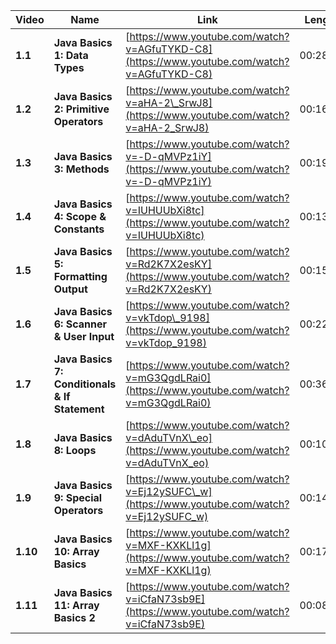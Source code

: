 | Video    | Name                                           | Link                                                                                        | Length   |
| -------- | ---------------------------------------------- | ------------------------------------------------------------------------------------------- | -------- |
| **1.1**  | **Java Basics 1: Data Types**                  | [https://www.youtube.com/watch?v=AGfuTYKD-C8](https://www.youtube.com/watch?v=AGfuTYKD-C8)  | 00:28:29 |
| **1.2**  | **Java Basics 2: Primitive Operators**         | [https://www.youtube.com/watch?v=aHA-2\_SrwJ8](https://www.youtube.com/watch?v=aHA-2_SrwJ8) | 00:16:02 |
| **1.3**  | **Java Basics 3: Methods**                     | [https://www.youtube.com/watch?v=-D-qMVPz1iY](https://www.youtube.com/watch?v=-D-qMVPz1iY)  | 00:19:58 |
| **1.4**  | **Java Basics 4: Scope & Constants**           | [https://www.youtube.com/watch?v=IUHUUbXi8tc](https://www.youtube.com/watch?v=IUHUUbXi8tc)  | 00:13:03 |
| **1.5**  | **Java Basics 5: Formatting Output**           | [https://www.youtube.com/watch?v=Rd2K7X2esKY](https://www.youtube.com/watch?v=Rd2K7X2esKY)  | 00:15:47 |
| **1.6**  | **Java Basics 6: Scanner & User Input**        | [https://www.youtube.com/watch?v=vkTdop\_9198](https://www.youtube.com/watch?v=vkTdop_9198) | 00:22:11 |
| **1.7**  | **Java Basics 7: Conditionals & If Statement** | [https://www.youtube.com/watch?v=mG3QgdLRai0](https://www.youtube.com/watch?v=mG3QgdLRai0)  | 00:36:43 |
| **1.8**  | **Java Basics 8: Loops**                       | [https://www.youtube.com/watch?v=dAduTVnX\_eo](https://www.youtube.com/watch?v=dAduTVnX_eo) | 00:10:50 |
| **1.9**  | **Java Basics 9: Special Operators**           | [https://www.youtube.com/watch?v=Ej12ySUFC\_w](https://www.youtube.com/watch?v=Ej12ySUFC_w) | 00:14:52 |
| **1.10** | **Java Basics 10: Array Basics**               | [https://www.youtube.com/watch?v=MXF-KXKLl1g](https://www.youtube.com/watch?v=MXF-KXKLl1g)  | 00:17:45 |
| **1.11** | **Java Basics 11: Array Basics 2**             | [https://www.youtube.com/watch?v=iCfaN73sb9E](https://www.youtube.com/watch?v=iCfaN73sb9E)  | 00:08:02 |
